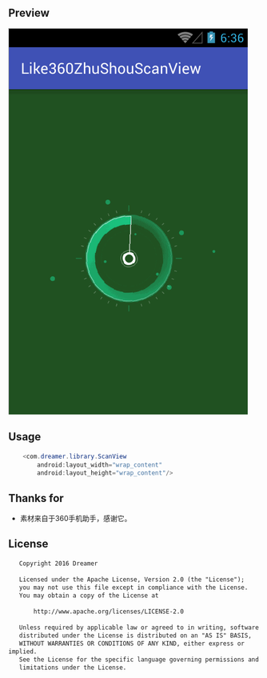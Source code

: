 ## Preview
![效果图](https://github.com/YangShaoXiong/Like360ZhuShouScanView/blob/master/screenshot/image.gif)
## Usage
```java
    <com.dreamer.library.ScanView
        android:layout_width="wrap_content"
        android:layout_height="wrap_content"/>
```
## Thanks for
* 素材来自于360手机助手，感谢它。

## License
```
   Copyright 2016 Dreamer

   Licensed under the Apache License, Version 2.0 (the "License");
   you may not use this file except in compliance with the License.
   You may obtain a copy of the License at

       http://www.apache.org/licenses/LICENSE-2.0

   Unless required by applicable law or agreed to in writing, software
   distributed under the License is distributed on an "AS IS" BASIS,
   WITHOUT WARRANTIES OR CONDITIONS OF ANY KIND, either express or implied.
   See the License for the specific language governing permissions and
   limitations under the License.
```